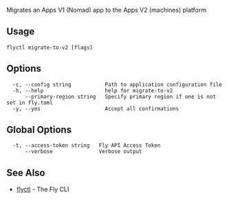 Migrates an Apps V1 (Nomad) app to the Apps V2 (machines) platform

## Usage
~~~
flyctl migrate-to-v2 [flags]
~~~

## Options

~~~
  -c, --config string           Path to application configuration file
  -h, --help                    help for migrate-to-v2
      --primary-region string   Specify primary region if one is not set in fly.toml
  -y, --yes                     Accept all confirmations
~~~

## Global Options

~~~
  -t, --access-token string   Fly API Access Token
      --verbose               Verbose output
~~~

## See Also

* [flyctl](/docs/flyctl/help/)	 - The Fly CLI


